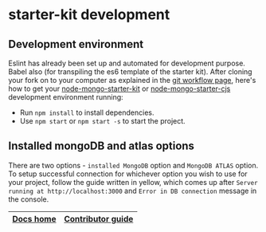 # starter-kit development

## Development environment
Eslint has already been set up and automated for development purpose. Babel also (for transpiling the es6 template of the starter kit). After cloning your fork on to your computer as explained in the [git workflow page](https://github.com/code-collabo/docs/blob/main/contributor-guide/git-workflow.md), here's how to get your [node-mongo-starter-kit](https://github.com/code-collabo/node-mongo-starter-kit) or [node-mongo-starter-cjs](https://github.com/code-collabo/node-mongo-starter-cjs) development environment running:
* Run `npm install` to install dependencies.
* Use `npm start` or `npm start -s` to start the project.

## Installed mongoDB and atlas options
There are two options - `installed MongoDB` option and `MongoDB ATLAS` option. To setup successful connection for whichever option you wish to use for your project, follow the guide written in yellow, which comes up after `Server running at http://localhost:3000` and `Error in DB connection` message in the console.

|[Docs home](https://github.com/code-collabo/docs)|[Contributor guide](https://github.com/code-collabo/docs/tree/main/contributor-guide)|
|---|---|

<!--
## Navigating the code base
The table containing list of features along with their files has been added, to help find code for issue(s) you're working on easily.

Adding table soon...
-->
